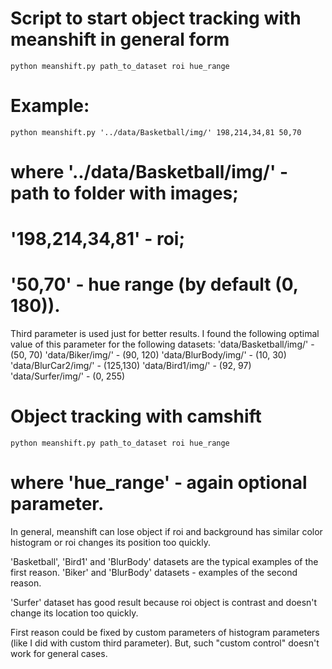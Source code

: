 # Script to start object tracking with meanshift in general form
```python meanshift.py path_to_dataset roi hue_range```

# Example:
```python meanshift.py '../data/Basketball/img/' 198,214,34,81 50,70```
# where '../data/Basketball/img/' - path to folder with images;
# '198,214,34,81' - roi;
# '50,70' - hue range (by default (0, 180)).

Third parameter is used just for better results. I found the following optimal value of this parameter for the following datasets:
'data/Basketball/img/' - (50, 70)
'data/Biker/img/' - (90, 120)
'data/BlurBody/img/' - (10, 30)
'data/BlurCar2/img/' - (125,130)
'data/Bird1/img/' - (92, 97)
'data/Surfer/img/' - (0, 255)

# Object tracking with camshift
```python meanshift.py path_to_dataset roi hue_range```
# where 'hue_range' - again optional parameter.

In general, meanshift can lose object if roi and background has similar color histogram or roi changes its position too quickly.

'Basketball', 'Bird1' and 'BlurBody' datasets are the typical examples of the first reason.
'Biker' and 'BlurBody' datasets - examples of the second reason.

'Surfer' dataset has good result because roi object is contrast and doesn't change its location too quickly.

First reason could be fixed by custom parameters of histogram parameters (like I did with custom third parameter). But, such "custom control" doesn't work for general cases.
